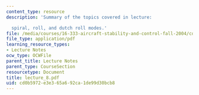 ```yaml
---
content_type: resource
description: 'Summary of the topics covered in lecture:

  spiral, roll, and dutch roll modes.'
file: /media/courses/16-333-aircraft-stability-and-control-fall-2004/cd0b5972e3e365a692ca1de99d30bcb8_lecture_8.pdf
file_type: application/pdf
learning_resource_types:
- Lecture Notes
ocw_type: OCWFile
parent_title: Lecture Notes
parent_type: CourseSection
resourcetype: Document
title: lecture_8.pdf
uid: cd0b5972-e3e3-65a6-92ca-1de99d30bcb8
---
```

